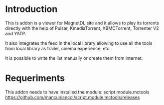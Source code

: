 Introduction
===================
This is addon is a viewer for MagnetDL site and it allows to play its torrents directly with the help of Pulsar, KmediaTorrent, XBMCTorrent, Torrenter V2 and YATP.

It also integrates the feed in the local library allowing to use all the tools from local library as trailer, cinema experience, etc.

It is possible to write the list manually or create them from internet.

Requeriments
===================
This addon needs to have installed the module:
script.module.mctools
https://github.com/mancuniancol/script.module.mctools/releases